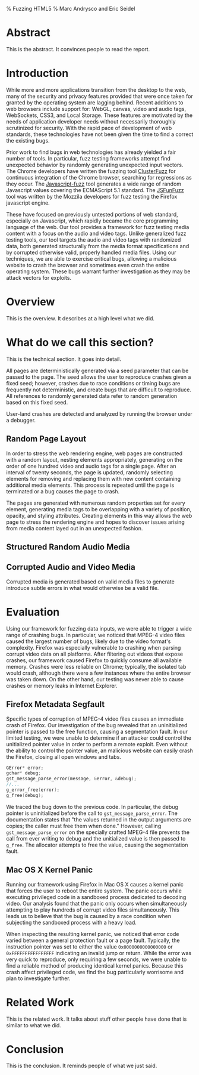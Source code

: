 % Fuzzing HTML5
% Marc Andrysco and Eric Seidel

# Abstract

This is the abstract. It convinces people to read the report.

# Introduction

While more and more applications transition from the desktop to the web,
many of the security and privacy features provided that were once taken for
granted by the operating system are lagging behind. Recent additions to web
browsers include support for: WebGL, canvas, video and audio tags, WebSockets,
CSS3, and Local Storage. These features are motivated by the needs of
application developer needs without necessarily thoroughly scrutinized for
security. With the rapid pace of development of web standards, these
technologies have not been given the time to find a correct the existing bugs.

Prior work to find bugs in web technologies has already yielded a fair number
of tools. In particular, fuzz testing frameworks attempt find unexpected
behavior by randomly generating unexpected input vectors. The Chrome
developers have written the fuzzing tool [ClusterFuzz] for continuous
integration of the Chrome browser, searching for regressions as they occur.
The [Javascript-fuzz] tool generates a wide range of random Javascript values
covering the ECMAScript 5.1 standard. The [JSFunFuzz] tool was written by the
Mozzila developers for fuzz testing the Firefox javascript engine.

These have focused on previously untested portions of web standard, especially
on Javascript, which rapidly became the core programming language of the web.
Our tool provides a framework for fuzz testing media content with a focus on the
audio and video tags. Unlike generalized fuzz testing tools, our tool targets
the audio and video tags with randomized data, both generated structurally
from the media format specifications and by corrupted otherwise valid,
properly handled media files. Using our techniques, we are able to exercise
critical bugs, allowing a malicious website to crash the browser and sometimes
even crash the entire operating system. These bugs warrant further
investigation as they may be attack vectors for exploits.

# Overview
This is the overview. It describes at a high level what we did.

# What do we call this section?
This is the technical section. It goes into detail.

All pages are deterministically generated via a seed parameter that can
be passed to the page. The seed allows the user to reproduce crashes
given a fixed seed; however, crashes due to race conditions or timing
bugs are frequently not deterministic, and create bugs that are
difficult to reproduce. All references to randomly generated data refer
to random generation based on this fixed seed.

User-land crashes are detected and analyzed by running the browser under a
debugger.

## Random Page Layout

In order to stress the web rendering engine, web pages are constructed with a
random layout, nesting elements appropriately, generating on the order of one
hundred video and audio tags for a single page. After an interval of twenty
seconds, the page is updated, randomly selecting elements for removing and
replacing them with new content containing additional media elements. This
process is repeated until the page is terminated or a bug causes the page to
crash.

The pages are generated with numerous random properties set for every element,
generating media tags to be overlapping with a variety of position, opacity,
and styling attributes. Creating elements in this way allows the web page to
stress the rendering engine and hopes to discover issues arising from media
content layed out in an unexpected fashion.

## Structured Random Audio Media


## Corrupted Audio and Video Media

Corrupted media is generated based on valid media files to generate introduce
subtle errors in what would otherwise be a valid file. 

# Evaluation

Using our framework for fuzzing data inputs, we were able to trigger a wide
range of crashing bugs. In particular, we noticed that MPEG-4 video files
caused the largest number of bugs, likely due to the video format's
complexity. Firefox was especially vulnerable to crashing when parsing corrupt
video data on all platforms. After filtering out videos that expose crashes,
our framework caused Firefox to quickly consume all available memory. Crashes
were less reliable on Chrome; typically, the isolated tab would crash,
although there were a few instances where the entire browser was taken down.
On the other hand, our testing was never able to cause crashes or memory leaks
in Internet Explorer.

## Firefox Metadata Segfault

Specific types of corruption of MPEG-4 video files causes an immediate crash
of Firefox. Our investigation of the bug revealed that an uninitialized
pointer is passed to the free function, causing a segmentation fault. In our
limited testing, we were unable to determine if an attacker could control the
unitialized pointer value in order to perform a remote exploit. Even without
the ability to control the pointer value, an malicious website can easily
crash the Firefox, closing all open windows and tabs.

```c
GError* error;
gchar* debug;
gst_message_parse_error(message, &error, &debug);
//...
g_error_free(error);
g_free(debug);
```

We traced the bug down to the previous code. In particular, the debug pointer
is uninitialized before the call to `gst_message_parse_error`. The
documentation states that "the values returned in the output arguments are
copies; the caller must free them when done." However, calling
`gst_message_parse_error` on the specially crafted MPEG-4 file prevents the
call from ever writing to debug and the unitialized value is then passed to
`g_free`. The allocator attempts to free the value, causing the segmentation
fault.

## Mac OS X Kernel Panic

Running our framework using Firefox in Mac OS X causes a kernel panic that
forces the user to reboot the entire system. The panic occurs while executing
privileged code in a sandboxed process dedicated to decoding video. Our
analysis found that the panic only occurs when simultaneously attempting to
play hundreds of corrupt video files simultaneously. This leads us to believe
that the bug is caused by a race condition when subjecting the sandboxed
process with a heavy load.

When inspecting the resulting kernel panic, we noticed that error code varied
between a general protection fault or a page fault. Typically, the instruction
pointer was set to either the value `0x0000000000000000` or
`0xFFFFFFFFFFFFFFFF` indicating an invalid jump or return. While the error was
very quick to reproduce, only requiring a few seconds, we were unable to find a
reliable method of producing identical kernel panics. Because this crash
affect privileged code, we find the bug particularly worrisome and plan to
investigate further.

# Related Work
This is the related work. It talks about stuff other people have done that is similar to what we did.

# Conclusion
This is the conclusion. It reminds people of what we just said.

[ClusterFuzz]: https://code.google.com/p/clusterfuzz/
[Javascript-fuzz]: https://github.com/NodeGuy/JavaScript-fuzz
[JSFunFuzz]: https://code.google.com/p/google-caja/source/browse/trunk/src/third_party/js/jsfunfuzz/jsfunfuzz.js?r=1767
[CREST]: http://jburnim.github.io/crest/
[KLEE]: https://klee.github.io
[AEG]: http://security.ece.cmu.edu/aeg/
[paper]: http://dl.acm.org/citation.cfm?id=2541977
[V8]: https://code.google.com/p/v8/
[address disclosure vulnerabilities]: http://blog.beyondtrust.com/zd_threat/internet-explorer-9-memory-disclosure
[arbitrary code execution]: https://bugzilla.mozilla.org/show_bug.cgi?id=796866
[cross-site scripting]: http://net-security.org/dl/articles/WHXSSThreats.pdf
[denial-of-service bugs]: https://www.evilfingers.com/advisory/Google_Chrome_Browser_0.2.149.27_in_chrome_dll.php
